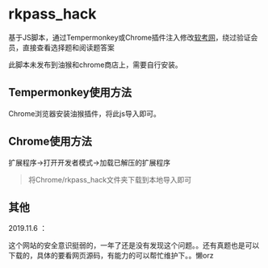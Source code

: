 # rkpass_hack
基于JS脚本，通过Tempermonkey或Chrome插件注入修改[软考网]( http://www.rkpass.cn/ )，绕过验证会员，直接查看选择题和阅读题答案

此脚本未发布到油猴和chrome商店上，需要自行安装。

## Tempermonkey使用方法
Chrome浏览器安装油猴插件，将此js导入即可。

## Chrome使用方法
扩展程序->打开开发者模式->加载已解压的扩展程序

> 将Chrome/rkpass_hack文件夹下载到本地导入即可

## 其他

2019.11.6 ：

这个网站的安全意识挺弱的，一年了还是没有发现这个问题。。还有真题也是可以下载的，具体的要看网页源码，有能力的可以帮忙维护下。。懒orz 

